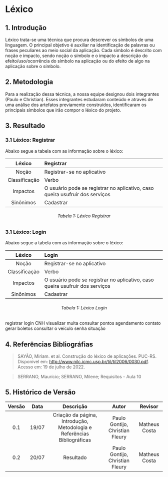 # Léxico
## 1. Introdução
Léxico trata-se uma técnica que procura descrever os símbolos de uma linguagem. O principal objetivo é auxiliar na identificação de palavras ou frases peculiares ao meio social da aplicação. Cada símbolo é descrito com noção e impacto, sendo noção o símbolo e o impacto a descrição do efeito/uso/ocorrência do símbolo na aplicação ou do efeito de algo na aplicação sobre o símbolo.

## 2. Metodologia
Para a realização dessa técnica, a nossa equipe designou dois integrantes (Paulo e Christian). Esses integrantes estudaram conteúdo e através de uma análise dos artefatos previamente construídos, identificaram os principais símbolos que irão compor o léxico do projeto.
## 3. Resultado
### 3.1 Léxico: Registrar
Abaixo segue a tabela com as informação sobre o léxico:

<center>

|    Léxico     | Registrar                                                                    |
|:-------------:|:-----------------------------------------------------------------------------|
|     Noção     | Registrar-se no aplicativo                                                   |
| Classificação | Verbo                                                                        |
|   Impactos    | O usuário pode se registrar no aplicativo, caso queira usufruir dos serviços |
|   Sinônimos   | Cadastrar                                                                    |

</center>

<h6 align = "center">Tabela 1: Léxico Registrar</h6>



### 3.1 Léxico: Login
Abaixo segue a tabela com as informação sobre o léxico:

<center>

|    Léxico     | Login                                                                        |
|:-------------:|:-----------------------------------------------------------------------------|
|     Noção     | Registrar-se no aplicativo                                                   |
| Classificação | Verbo                                                                        |
|   Impactos    | O usuário pode se registrar no aplicativo, caso queira usufruir dos serviços |
|   Sinônimos   | Cadastrar                                                                    |

</center>

<h6 align = "center">Tabela 1: Léxico Login</h6>




registrar
login
CNH
visualizar multa
consultar pontos
agendamento
contato
gerar boletos
consultar o veículo
senha
situação
## 4. Referências Bibliográfias
> SAYÃO, Miriam. et al. Construção do léxico de aplicações. PUC-RS. Disponível em: <http://www.nilc.icmc.usp.br/til/til2006/0030.pdf>. Acesso em: 19 de julho de 2022.

> SERRANO, Maurício; SERRANO, Milene; Requisitos - Aula 10
## 5. Histórico de Versão

| Versão | Data  |                                Descrição                                |              Autor              |    Revisor    |
|:------:|:-----:|:-----------------------------------------------------------------------:|:-------------------------------:|:-------------:|
|  0.1   | 19/07 | Criação da página, Introdução, Metodologia e Referências Bibliográficas | Paulo Gontijo, Christian Fleury | Matheus Costa |
|  0.2   | 20/07 |                                Resultado                                | Paulo Gontijo, Christian Fleury | Matheus Costa |




